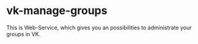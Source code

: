 # vk-manage-groups
This is Web-Service, which gives you an possibilities to administrate your groups in VK.
